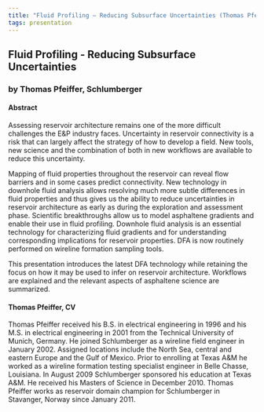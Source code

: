 ```yaml
---
title: "Fluid Profiling – Reducing Subsurface Uncertainties (Thomas Pfeiffer, Schlumberger)"
tags: presentation 
---
```



		
<h2>
Fluid Profiling - Reducing Subsurface Uncertainties
</h2>

 



		
<h3>
by Thomas Pfeiffer, Schlumberger
</h3>

 



		
<h4>
Abstract
</h4>



		

		
<p>
Assessing reservoir architecture remains one of the more difficult challenges the E&P industry faces. Uncertainty in reservoir connectivity is a risk that can largely affect the strategy of how to develop a field. New tools, new science and the combination of both in new workflows are available to reduce this uncertainty.
</p>

<p>
 

Mapping of fluid properties throughout the reservoir can reveal flow barriers and in some cases predict connectivity.  New technology in downhole fluid analysis allows resolving much more subtle differences in fluid properties and thus gives us the ability to reduce uncertainties in reservoir architecture as early as during the exploration and assessment phase. Scientific breakthroughs allow us to model asphaltene gradients and enable their use in fluid profiling. Downhole fluid analysis is an essential technology for characterizing fluid gradients and for understanding corresponding implications for reservoir properties. DFA is now routinely performed on wireline formation sampling tools.
</p>

<p>


This presentation introduces the latest DFA technology while retaining the focus on how it may be used to infer on reservoir architecture. Workflows are explained and the relevant aspects of asphaltene science are summarized. 

</p>





		
<h4>
Thomas Pfeiffer, CV
</h4>





		
<p>
Thomas Pfeiffer received his B.S. in electrical engineering in 1996 and his M.S. in electrical engineering in 2001 from the Technical University of Munich, Germany. He joined Schlumberger as a wireline field engineer in January 2002. Assigned locations include the North Sea, central and eastern Europe and the Gulf of Mexico. Prior to enrolling at Texas A&M he worked as a wireline formation testing specialist engineer in Belle Chasse, Louisiana. In August 2009 Schlumberger sponsored his education at Texas A&M. He received his Masters of Science in December 2010. Thomas Pfeiffer works as reservoir domain champion for Schlumberger in Stavanger, Norway since January 2011.

</p>



		

